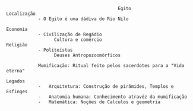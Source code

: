                                              Egito
    Localização
                - O Egito é uma dádiva do Rio Nilo

    Economia
                - Civilização de Regádio
                      Cultura e comércio
    Religião
                - Politeístas
                      Deuses Antropozoomórficos

                Mumificação: Ritual feito pelos sacerdotes para a "Vida eterna"

    Legados    
                -   Arquitetura: Construção de pirâmides, Templos e Esfinges
                -   Anatomia humana: Conhecimento atravéz da mumificação
                -   Matemática: Noções de Calculos e geometria

